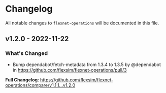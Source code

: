 # Changelog

All notable changes to `flexnet-operations` will be documented in this file.

## v1.2.0 - 2022-11-22

### What's Changed

- Bump dependabot/fetch-metadata from 1.3.4 to 1.3.5 by @dependabot in https://github.com/flexsim/flexnet-operations/pull/3

**Full Changelog**: https://github.com/flexsim/flexnet-operations/compare/v1.1.1...v1.2.0
